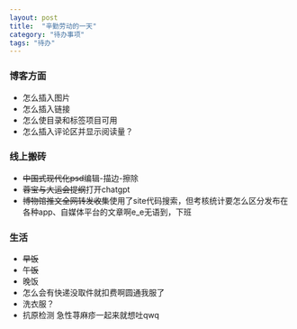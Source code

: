 ```yaml
---
layout: post
title:  "辛勤劳动的一天"
category: "待办事项"
tags: "待办"
---
```


### 博客方面
- 怎么插入图片
- 怎么插入链接
- 怎么使目录和标签项目可用
- 怎么插入评论区并显示阅读量？

### 线上搬砖
- ~~中国式现代化psd~~编辑-描边-擦除
- ~~蓉宝与大运会提纲~~打开chatgpt
- ~~博物馆推文全网转发收集~~使用了site代码搜索，但考核统计要怎么区分发布在各种app、自媒体平台的文章啊e_e无语到，下班

### 生活
- ~~早饭~~
- ~~午饭~~
- 晚饭
- 怎么会有快递没取件就扣费啊圆通我服了
- 洗衣服？
- 抗原检测
急性荨麻疹一起来就想吐qwq


